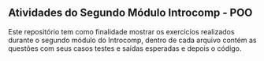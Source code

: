 ## Atividades do Segundo Módulo Introcomp - POO

<p>Este repositório tem como finalidade mostrar os exercicíos realizados durante o segundo módulo do Introcomp, dentro de cada arquivo contém as questões com seus casos testes e saídas esperadas e depois o código.</p>
